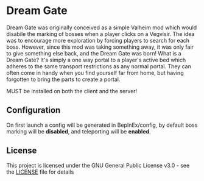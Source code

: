 # Dream Gate  
Dream Gate was originally conceived as a simple Valheim mod which would disabile the marking of bosses when a player clicks on a Vegvisir.  The idea was to encourage more exploration by forcing players to search for each boss.  However, since this mod was taking something away, it was only fair to give something else back, and the Dream Gate was born!  What is a Dream Gate?  It's simply a one way portal to a player's active bed which adheres to the same transport restrictions as any normal portal.  They can often come in handy when you find yourself far from home, but having forgotten to bring the parts to create a portal.
  
MUST be installed on both the client and the server!

## Configuration
  
On first launch a config will be generated in BepInEx/config, by default boss marking will be **disabled**, and teleporting will be **enabled**.
  
## License  
  
This project is licensed under the GNU General Public License v3.0 - see the [LICENSE](https://github.com/papajin68/valheim.dreamgate/blob/master/LICENSE) file for details  
